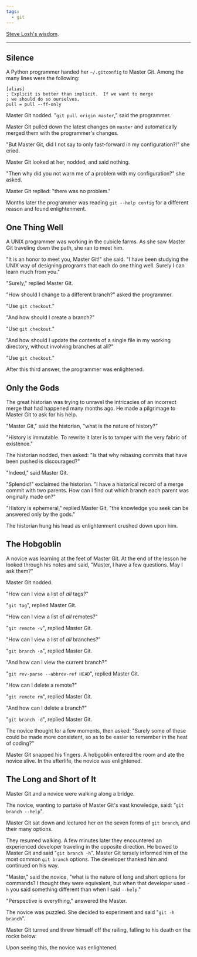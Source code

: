 ```yaml
---
tags:
  - git
---
```



[Steve Losh's wisdom](https://stevelosh.com/blog/2013/04/git-koans/).

---

## Silence

A Python programmer handed her `~/.gitconfig` to Master Git. Among the many lines were the following:

```
[alias]
; Explicit is better than implicit.  If we want to merge
; we should do so ourselves.
pull = pull --ff-only
```

Master Git nodded. "`git pull origin master`," said the programmer.

Master Git pulled down the latest changes on `master` and automatically merged them with the programmer's changes.

"But Master Git, did I not say to only fast-forward in my configuration?!" she cried.

Master Git looked at her, nodded, and said nothing.

"Then why did you not warn me of a problem with my configuration?" she asked.

Master Git replied: "there was no problem."

Months later the programmer was reading `git --help config` for a different reason and found enlightenment.

## One Thing Well

A UNIX programmer was working in the cubicle farms. As she saw Master Git traveling down the path, she ran to meet him.

"It is an honor to meet you, Master Git!" she said. "I have been studying the UNIX way of designing programs that each do one thing well. Surely I can learn much from you."

"Surely," replied Master Git.

"How should I change to a different branch?" asked the programmer.

"Use `git checkout`."

"And how should I create a branch?"

"Use `git checkout`."

"And how should I update the contents of a single file in my working directory, without involving branches at all?"

"Use `git checkout`."

After this third answer, the programmer was enlightened.

## Only the Gods

The great historian was trying to unravel the intricacies of an incorrect merge that had happened many months ago. He made a pilgrimage to Master Git to ask for his help.

"Master Git," said the historian, "what is the nature of history?"

"History is immutable. To rewrite it later is to tamper with the very fabric of existence."

The historian nodded, then asked: "Is that why rebasing commits that have been pushed is discouraged?"

"Indeed," said Master Git.

"Splendid!" exclaimed the historian. "I have a historical record of a merge commit with two parents. How can I find out which branch each parent was originally made on?"

"History is ephemeral," replied Master Git, "the knowledge you seek can be answered only by the gods."

The historian hung his head as enlightenment crushed down upon him.

## The Hobgoblin

A novice was learning at the feet of Master Git. At the end of the lesson he looked through his notes and said, "Master, I have a few questions. May I ask them?"

Master Git nodded.

"How can I view a list of *all* tags?"

"`git tag`", replied Master Git.

"How can I view a list of *all* remotes?"

"`git remote -v`", replied Master Git.

"How can I view a list of *all* branches?"

"`git branch -a`", replied Master Git.

"And how can I view the current branch?"

"`git rev-parse --abbrev-ref HEAD`", replied Master Git.

"How can I delete a remote?"

"`git remote rm`", replied Master Git.

"And how can I delete a branch?"

"`git branch -d`", replied Master Git.

The novice thought for a few moments, then asked: "Surely some of these could be made more consistent, so as to be easier to remember in the heat of coding?"

Master Git snapped his fingers. A hobgoblin entered the room and ate the novice alive. In the afterlife, the novice was enlightened.

## The Long and Short of It

Master Git and a novice were walking along a bridge.

The novice, wanting to partake of Master Git's vast knowledge, said: "`git branch --help`".

Master Git sat down and lectured her on the seven forms of `git branch`, and their many options.

They resumed walking. A few minutes later they encountered an experienced developer traveling in the opposite direction. He bowed to Master Git and said "`git branch -h`". Master Git tersely informed him of the most common `git branch` options. The developer thanked him and continued on his way.

"Master," said the novice, "what is the nature of long and short options for commands? I thought they were equivalent, but when that developer used `-h` you said something different than when I said `--help`."

"Perspective is everything," answered the Master.

The novice was puzzled. She decided to experiment and said "`git -h branch`".

Master Git turned and threw himself off the railing, falling to his death on the rocks below.

Upon seeing this, the novice was enlightened.